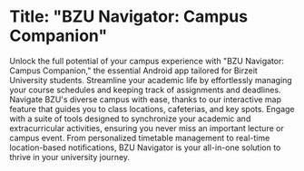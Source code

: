 # Title: "BZU Navigator: Campus Companion"


Unlock the full potential of your campus experience with "BZU Navigator: Campus Companion," the essential Android app tailored for Birzeit University students. Streamline your academic life by effortlessly managing your course schedules and keeping track of assignments and deadlines. Navigate BZU's diverse campus with ease, thanks to our interactive map feature that guides you to class locations, cafeterias, and key spots. Engage with a suite of tools designed to synchronize your academic and extracurricular activities, ensuring you never miss an important lecture or campus event. From personalized timetable management to real-time location-based notifications, BZU Navigator is your all-in-one solution to thrive in your university journey.




